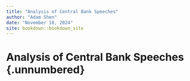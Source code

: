 ```yaml
---
title: "Analysis of Central Bank Speeches"
author: "Adam Shen"
date: "November 10, 2024"
site: bookdown::bookdown_site
---
```


# Analysis of Central Bank Speeches {.unnumbered}
